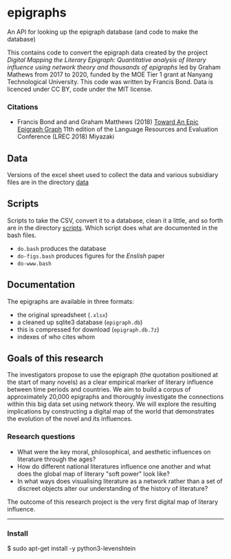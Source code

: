 # epigraphs
An API for looking up the epigraph database (and code to make the database)

This contains code to convert the epigraph data created by the project
*Digital Mapping the Literary Epigraph: Quantitative analysis of
literary influence using network theory and thousands of epigraphs*
led by Graham Mathews from 2017 to 2020, funded by the MOE Tier 1
grant at Nanyang Technological University.  This code was written by
Francis Bond.  Data is licenced under CC BY, code under the MIT license.

### Citations

 * Francis Bond and and Graham Matthews (2018) [Toward An Epic Epigraph Graph](https://aclanthology.org/L18-1522/) 11th edition of the Language Resources and Evaluation Conference (LREC 2018) Miyazaki 

## Data

Versions of the excel sheet used to collect the data and various subsidiary files are in the directory [data](./data)

## Scripts

Scripts to take the CSV, convert it to a database, clean it a little,
and so forth are in the directory [scripts](./scripts).  Which script
does what are documented in the bash files.

 - `do.bash` produces the database
 - `do-figs.bash` produces figures for the *Enslish* paper
 - `do-www.bash`

## Documentation

The epigraphs are available in three formats:

 - the original spreadsheet (`.xlsx`)
 - a cleaned up sqlite3 database (`epigraph.db`)
  - this is compressed for download (`epigraph.db.7z`)
 - indexes of who cites whom
 

## Goals of this research

The investigators propose to use the epigraph (the quotation positioned at the start of many novels) as a clear empirical marker of literary influence between time periods and countries. We aim to build a corpus of approximately 20,000 epigraphs and thoroughly investigate the connections within this big data set using network theory. We will explore the resulting implications by constructing a digital map of the world that demonstrates the evolution of the novel and its influences.

### Research questions

 * What were the key moral, philosophical, and aesthetic influences on literature through the ages?
 * How do different national literatures influence one another and what does the global map of literary "soft power" look like?
 * In what ways does visualising literature as a network rather than a set of discreet objects alter our understanding of the history of literature?

The outcome of this research project is the very first digital map of literary influence.

---


### Install


$ sudo apt-get install -y python3-levenshtein
